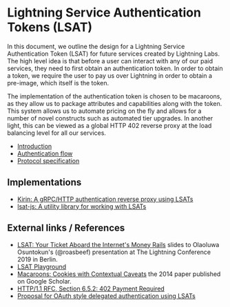 # Lightning Service Authentication Tokens (LSAT)

In this document, we outline the design for a Lightning Service Authentication
Token (LSAT) for future services created by Lightning Labs. The high level idea
is that before a user can interact with any of our paid services, they need to
first obtain an authentication token. In order to obtain a token, we require the
user to pay us over Lightning in order to obtain a pre-image, which itself is
the token.

The implementation of the authentication token is chosen to be macaroons, as
they allow us to package attributes and capabilities along with
the token. This system allows us to automate pricing on the fly and allows for
a number of novel constructs such as automated tier upgrades.
In another light, this can be viewed as a global HTTP 402 reverse proxy at the
load balancing level for all our services.

* [Introduction](introduction.md)
* [Authentication flow](authentication-flow.md)
* [Protocol specification](protocol-specification.md)

## Implementations

* [Kirin: A gRPC/HTTP authentication reverse proxy using LSATs](https://github.com/lightninglabs/kirin)
* [lsat-js: A utility library for working with LSATs](https://github.com/Tierion/lsat-js)

## External links / References

* [LSAT: Your Ticket Aboard the Internet's Money Rails](https://docs.google.com/presentation/d/1QSm8tQs35-ZGf7a7a2pvFlSduH3mzvMgQaf-06Jjaow/edit#slide=id.p)
  slides to Olaoluwa Osuntokun's (@roasbeef) presentation at The Lightning Conference 2019 in Berlin.
* [LSAT Playground](https://lsat-playground.bucko.now.sh/)
* [Macaroons: Cookies with Contextual Caveats](https://research.google/pubs/pub41892/)
  the 2014 paper published on Google Scholar.
* [HTTP/1.1 RFC, Section 6.5.2: 402 Payment Required](https://tools.ietf.org/html/rfc7231#section-6.5.2)
* [Proposal for OAuth style delegated authentication using LSATs](https://github.com/lightningnetwork/lnd/issues/288)